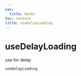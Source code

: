 ```yaml
---
nav:
  title: Hooks
toc: content
title: useDelayLoading
---
```


# useDelayLoading

use for delay

<code src="./demo.tsx" >useDelayLoading</code>
